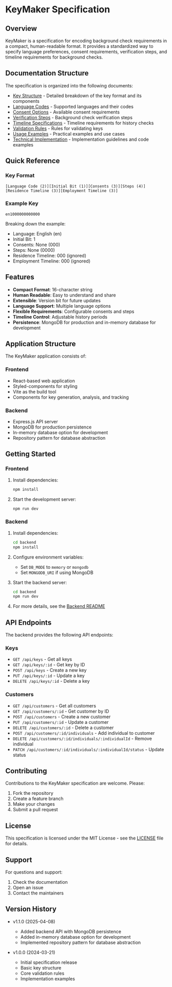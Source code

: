 # KeyMaker Specification

## Overview

KeyMaker is a specification for encoding background check requirements in a compact, human-readable format. It provides a standardized way to specify language preferences, consent requirements, verification steps, and timeline requirements for background checks.

## Documentation Structure

The specification is organized into the following documents:

- [Key Structure](docs/key-structure.md) - Detailed breakdown of the key format and its components
- [Language Codes](docs/language-codes.md) - Supported languages and their codes
- [Consent Options](docs/consent-options.md) - Available consent requirements
- [Verification Steps](docs/verification-steps.md) - Background check verification steps
- [Timeline Specifications](docs/timeline-specifications.md) - Timeline requirements for history checks
- [Validation Rules](docs/validation-rules.md) - Rules for validating keys
- [Usage Examples](docs/usage-examples.md) - Practical examples and use cases
- [Technical Implementation](docs/technical-implementation.md) - Implementation guidelines and code examples

## Quick Reference

### Key Format
```
[Language Code (2)][Initial Bit (1)][Consents (3)][Steps (4)][Residence Timeline (3)][Employment Timeline (3)]
```

### Example Key
```
en1000000000000
```
Breaking down the example:
- Language: English (en)
- Initial Bit: 1
- Consents: None (000)
- Steps: None (0000)
- Residence Timeline: 000 (ignored)
- Employment Timeline: 000 (ignored)

## Features

- **Compact Format**: 16-character string
- **Human Readable**: Easy to understand and share
- **Extensible**: Version bit for future updates
- **Language Support**: Multiple language options
- **Flexible Requirements**: Configurable consents and steps
- **Timeline Control**: Adjustable history periods
- **Persistence**: MongoDB for production and in-memory database for development

## Application Structure

The KeyMaker application consists of:

### Frontend
- React-based web application
- Styled-components for styling
- Vite as the build tool
- Components for key generation, analysis, and tracking

### Backend
- Express.js API server
- MongoDB for production persistence
- In-memory database option for development
- Repository pattern for database abstraction

## Getting Started

### Frontend
1. Install dependencies:
   ```bash
   npm install
   ```

2. Start the development server:
   ```bash
   npm run dev
   ```

### Backend
1. Install dependencies:
   ```bash
   cd backend
   npm install
   ```

2. Configure environment variables:
   - Set `DB_MODE` to `memory` or `mongodb`
   - Set `MONGODB_URI` if using MongoDB

3. Start the backend server:
   ```bash
   cd backend
   npm run dev
   ```

4. For more details, see the [Backend README](backend/README.md)

## API Endpoints

The backend provides the following API endpoints:

### Keys
- `GET /api/keys` - Get all keys
- `GET /api/keys/:id` - Get key by ID
- `POST /api/keys` - Create a new key
- `PUT /api/keys/:id` - Update a key
- `DELETE /api/keys/:id` - Delete a key

### Customers
- `GET /api/customers` - Get all customers
- `GET /api/customers/:id` - Get customer by ID
- `POST /api/customers` - Create a new customer
- `PUT /api/customers/:id` - Update a customer
- `DELETE /api/customers/:id` - Delete a customer
- `POST /api/customers/:id/individuals` - Add individual to customer
- `DELETE /api/customers/:id/individuals/:individualId` - Remove individual
- `PATCH /api/customers/:id/individuals/:individualId/status` - Update status

## Contributing

Contributions to the KeyMaker specification are welcome. Please:

1. Fork the repository
2. Create a feature branch
3. Make your changes
4. Submit a pull request

## License

This specification is licensed under the MIT License - see the [LICENSE](LICENSE) file for details.

## Support

For questions and support:
1. Check the documentation
2. Open an issue
3. Contact the maintainers

## Version History

- v1.1.0 (2025-04-08)
  - Added backend API with MongoDB persistence
  - Added in-memory database option for development
  - Implemented repository pattern for database abstraction

- v1.0.0 (2024-03-21)
  - Initial specification release
  - Basic key structure
  - Core validation rules
  - Implementation examples